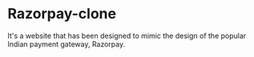 # Razorpay-clone
It's a website that has been designed to mimic the design of the popular Indian payment gateway, Razorpay.
